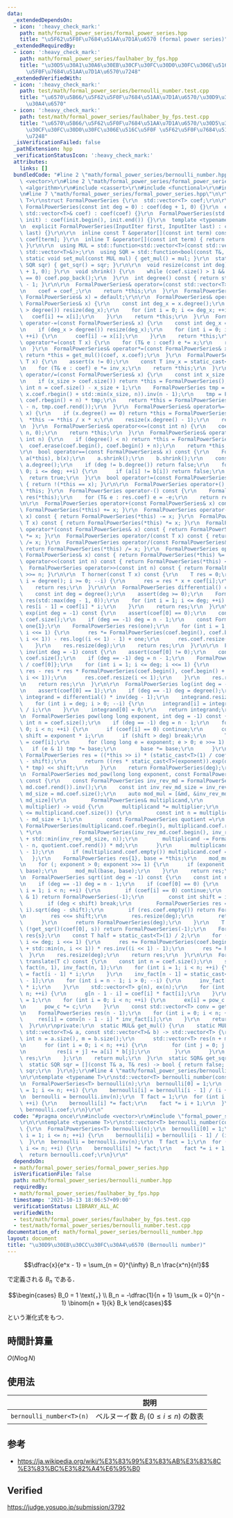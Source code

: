 ```yaml
---
data:
  _extendedDependsOn:
  - icon: ':heavy_check_mark:'
    path: math/formal_power_series/formal_power_series.hpp
    title: "\u5F62\u5F0F\u7684\u51AA\u7D1A\u6570 (formal power series)"
  _extendedRequiredBy:
  - icon: ':heavy_check_mark:'
    path: math/formal_power_series/faulhaber_by_fps.hpp
    title: "\u30D5\u30A1\u30A6\u30EB\u30CF\u30FC\u30D0\u30FC\u306E\u516C\u5F0F \u5F62\
      \u5F0F\u7684\u51AA\u7D1A\u6570\u7248"
  _extendedVerifiedWith:
  - icon: ':heavy_check_mark:'
    path: test/math/formal_power_series/bernoulli_number.test.cpp
    title: "\u6570\u5B66/\u5F62\u5F0F\u7684\u51AA\u7D1A\u6570/\u30D9\u30EB\u30CC\u30FC\
      \u30A4\u6570"
  - icon: ':heavy_check_mark:'
    path: test/math/formal_power_series/faulhaber_by_fps.test.cpp
    title: "\u6570\u5B66/\u5F62\u5F0F\u7684\u51AA\u7D1A\u6570/\u30D5\u30A1\u30A6\u30EB\
      \u30CF\u30FC\u30D0\u30FC\u306E\u516C\u5F0F \u5F62\u5F0F\u7684\u51AA\u7D1A\u6570\
      \u7248"
  _isVerificationFailed: false
  _pathExtension: hpp
  _verificationStatusIcon: ':heavy_check_mark:'
  attributes:
    links: []
  bundledCode: "#line 2 \"math/formal_power_series/bernoulli_number.hpp\"\n#include\
    \ <vector>\r\n#line 2 \"math/formal_power_series/formal_power_series.hpp\"\n#include\
    \ <algorithm>\r\n#include <cassert>\r\n#include <functional>\r\n#include <initializer_list>\r\
    \n#line 7 \"math/formal_power_series/formal_power_series.hpp\"\n\r\ntemplate <typename\
    \ T>\r\nstruct FormalPowerSeries {\r\n  std::vector<T> coef;\r\n\r\n  explicit\
    \ FormalPowerSeries(const int deg = 0) : coef(deg + 1, 0) {}\r\n  explicit FormalPowerSeries(const\
    \ std::vector<T>& coef) : coef(coef) {}\r\n  FormalPowerSeries(std::initializer_list<T>\
    \ init) : coef(init.begin(), init.end()) {}\r\n  template <typename InputIter>\r\
    \n  explicit FormalPowerSeries(InputIter first, InputIter last) : coef(first,\
    \ last) {}\r\n\r\n  inline const T &operator[](const int term) const { return\
    \ coef[term]; }\r\n  inline T &operator[](const int term) { return coef[term];\
    \ }\r\n\r\n  using MUL = std::function<std::vector<T>(const std::vector<T>&, const\
    \ std::vector<T>&)>;\r\n  using SQR = std::function<bool(const T&, T&)>;\r\n \
    \ static void set_mul(const MUL mul) { get_mul() = mul; }\r\n  static void set_sqr(const\
    \ SQR sqr) { get_sqr() = sqr; }\r\n\r\n  void resize(const int deg) { coef.resize(deg\
    \ + 1, 0); }\r\n  void shrink() {\r\n    while (coef.size() > 1 && coef.back()\
    \ == 0) coef.pop_back();\r\n  }\r\n  int degree() const { return static_cast<int>(coef.size())\
    \ - 1; }\r\n\r\n  FormalPowerSeries& operator=(const std::vector<T>& coef_) {\r\
    \n    coef = coef_;\r\n    return *this;\r\n  }\r\n  FormalPowerSeries& operator=(const\
    \ FormalPowerSeries& x) = default;\r\n\r\n  FormalPowerSeries& operator+=(const\
    \ FormalPowerSeries& x) {\r\n    const int deg_x = x.degree();\r\n    if (deg_x\
    \ > degree()) resize(deg_x);\r\n    for (int i = 0; i <= deg_x; ++i) {\r\n   \
    \   coef[i] += x[i];\r\n    }\r\n    return *this;\r\n  }\r\n  FormalPowerSeries&\
    \ operator-=(const FormalPowerSeries& x) {\r\n    const int deg_x = x.degree();\r\
    \n    if (deg_x > degree()) resize(deg_x);\r\n    for (int i = 0; i <= deg_x;\
    \ ++i) {\r\n      coef[i] -= x[i];\r\n    }\r\n    return *this;\r\n  }\r\n  FormalPowerSeries&\
    \ operator*=(const T x) {\r\n    for (T& e : coef) e *= x;\r\n    return *this;\r\
    \n  }\r\n  FormalPowerSeries& operator*=(const FormalPowerSeries& x) {\r\n   \
    \ return *this = get_mul()(coef, x.coef);\r\n  }\r\n  FormalPowerSeries& operator/=(const\
    \ T x) {\r\n    assert(x != 0);\r\n    const T inv_x = static_cast<T>(1) / x;\r\
    \n    for (T& e : coef) e *= inv_x;\r\n    return *this;\r\n  }\r\n  FormalPowerSeries&\
    \ operator/=(const FormalPowerSeries& x) {\r\n    const int x_size = x.coef.size();\r\
    \n    if (x_size > coef.size()) return *this = FormalPowerSeries();\r\n    const\
    \ int n = coef.size() - x_size + 1;\r\n    FormalPowerSeries tmp = FormalPowerSeries(x.coef.rbegin(),\
    \ x.coef.rbegin() + std::min(x_size, n)).inv(n - 1);\r\n    tmp = FormalPowerSeries(coef.rbegin(),\
    \ coef.rbegin() + n) * tmp;\r\n    return *this = FormalPowerSeries(tmp.coef.rend()\
    \ - n, tmp.coef.rend());\r\n  }\r\n  FormalPowerSeries& operator%=(const FormalPowerSeries&\
    \ x) {\r\n    if (x.degree() == 0) return *this = FormalPowerSeries{0};\r\n  \
    \  *this -= *this / x * x;\r\n    resize(x.degree() - 1);\r\n    return *this;\r\
    \n  }\r\n  FormalPowerSeries& operator<<=(const int n) {\r\n    coef.insert(coef.begin(),\
    \ n, 0);\r\n    return *this;\r\n  }\r\n  FormalPowerSeries& operator>>=(const\
    \ int n) {\r\n    if (degree() < n) return *this = FormalPowerSeries();\r\n  \
    \  coef.erase(coef.begin(), coef.begin() + n);\r\n    return *this;\r\n  }\r\n\
    \r\n  bool operator==(const FormalPowerSeries& x) const {\r\n    FormalPowerSeries\
    \ a(*this), b(x);\r\n    a.shrink();\r\n    b.shrink();\r\n    const int deg =\
    \ a.degree();\r\n    if (deg != b.degree()) return false;\r\n    for (int i =\
    \ 0; i <= deg; ++i) {\r\n      if (a[i] != b[i]) return false;\r\n    }\r\n  \
    \  return true;\r\n  }\r\n  bool operator!=(const FormalPowerSeries& x) const\
    \ { return !(*this == x); }\r\n\r\n  FormalPowerSeries operator+() const { return\
    \ *this; }\r\n  FormalPowerSeries operator-() const {\r\n    FormalPowerSeries\
    \ res(*this);\r\n    for (T& e : res.coef) e = -e;\r\n    return res;\r\n  }\r\
    \n\r\n  FormalPowerSeries operator+(const FormalPowerSeries& x) const { return\
    \ FormalPowerSeries(*this) += x; }\r\n  FormalPowerSeries operator-(const FormalPowerSeries&\
    \ x) const { return FormalPowerSeries(*this) -= x; }\r\n  FormalPowerSeries operator*(const\
    \ T x) const { return FormalPowerSeries(*this) *= x; }\r\n  FormalPowerSeries\
    \ operator*(const FormalPowerSeries& x) const { return FormalPowerSeries(*this)\
    \ *= x; }\r\n  FormalPowerSeries operator/(const T x) const { return FormalPowerSeries(*this)\
    \ /= x; }\r\n  FormalPowerSeries operator/(const FormalPowerSeries& x) const {\
    \ return FormalPowerSeries(*this) /= x; }\r\n  FormalPowerSeries operator%(const\
    \ FormalPowerSeries& x) const { return FormalPowerSeries(*this) %= x; }\r\n  FormalPowerSeries\
    \ operator<<(const int n) const { return FormalPowerSeries(*this) <<= n; }\r\n\
    \  FormalPowerSeries operator>>(const int n) const { return FormalPowerSeries(*this)\
    \ >>= n; }\r\n\r\n  T horner(const T x) const {\r\n    T res = 0;\r\n    for (int\
    \ i = degree(); i >= 0; --i) {\r\n      res = res * x + coef[i];\r\n    }\r\n\
    \    return res;\r\n  }\r\n\r\n  FormalPowerSeries differential() const {\r\n\
    \    const int deg = degree();\r\n    assert(deg >= 0);\r\n    FormalPowerSeries\
    \ res(std::max(deg - 1, 0));\r\n    for (int i = 1; i <= deg; ++i) {\r\n     \
    \ res[i - 1] = coef[i] * i;\r\n    }\r\n    return res;\r\n  }\r\n\r\n  FormalPowerSeries\
    \ exp(int deg = -1) const {\r\n    assert(coef[0] == 0);\r\n    const int n =\
    \ coef.size();\r\n    if (deg == -1) deg = n - 1;\r\n    const FormalPowerSeries\
    \ one{1};\r\n    FormalPowerSeries res(one);\r\n    for (int i = 1; i <= deg;\
    \ i <<= 1) {\r\n      res *= FormalPowerSeries(coef.begin(), coef.begin() + std::min(n,\
    \ i << 1)) - res.log((i << 1) - 1) + one;\r\n      res.coef.resize(i << 1);\r\n\
    \    }\r\n    res.resize(deg);\r\n    return res;\r\n  }\r\n\r\n  FormalPowerSeries\
    \ inv(int deg = -1) const {\r\n    assert(coef[0] != 0);\r\n    const int n =\
    \ coef.size();\r\n    if (deg == -1) deg = n - 1;\r\n    FormalPowerSeries res{static_cast<T>(1)\
    \ / coef[0]};\r\n    for (int i = 1; i <= deg; i <<= 1) {\r\n      res = res +\
    \ res - res * res * FormalPowerSeries(coef.begin(), coef.begin() + std::min(n,\
    \ i << 1));\r\n      res.coef.resize(i << 1);\r\n    }\r\n    res.resize(deg);\r\
    \n    return res;\r\n  }\r\n\r\n  FormalPowerSeries log(int deg = -1) const {\r\
    \n    assert(coef[0] == 1);\r\n    if (deg == -1) deg = degree();\r\n    FormalPowerSeries\
    \ integrand = differential() * inv(deg - 1);\r\n    integrand.resize(deg);\r\n\
    \    for (int i = deg; i > 0; --i) {\r\n      integrand[i] = integrand[i - 1]\
    \ / i;\r\n    }\r\n    integrand[0] = 0;\r\n    return integrand;\r\n  }\r\n\r\
    \n  FormalPowerSeries pow(long long exponent, int deg = -1) const {\r\n    const\
    \ int n = coef.size();\r\n    if (deg == -1) deg = n - 1;\r\n    for (int i =\
    \ 0; i < n; ++i) {\r\n      if (coef[i] == 0) continue;\r\n      const long long\
    \ shift = exponent * i;\r\n      if (shift > deg) break;\r\n      T tmp = 1, base\
    \ = coef[i];\r\n      for (long long e = exponent; e > 0; e >>= 1) {\r\n     \
    \   if (e & 1) tmp *= base;\r\n        base *= base;\r\n      }\r\n      const\
    \ FormalPowerSeries res = ((*this >> i) * (static_cast<T>(1) / coef[i])).log(deg\
    \ - shift);\r\n      return ((res * static_cast<T>(exponent)).exp(deg - shift)\
    \ * tmp) << shift;\r\n    }\r\n    return FormalPowerSeries(deg);\r\n  }\r\n\r\
    \n  FormalPowerSeries mod_pow(long long exponent, const FormalPowerSeries& md)\
    \ const {\r\n    const FormalPowerSeries inv_rev_md = FormalPowerSeries(md.coef.rbegin(),\
    \ md.coef.rend()).inv();\r\n    const int inv_rev_md_size = inv_rev_md.coef.size(),\
    \ md_size = md.coef.size();\r\n    auto mod_mul = [&md, &inv_rev_md, inv_rev_md_size,\
    \ md_size](\r\n        FormalPowerSeries& multiplicand,\r\n        const FormalPowerSeries&\
    \ multiplier) -> void {\r\n      multiplicand *= multiplier;\r\n      if (md_size\
    \ <= multiplicand.coef.size()) {\r\n        const int n = multiplicand.coef.size()\
    \ - md_size + 1;\r\n        const FormalPowerSeries quotient =\r\n           \
    \ FormalPowerSeries(multiplicand.coef.rbegin(), multiplicand.coef.rbegin() + n)\
    \ *\r\n            FormalPowerSeries(inv_rev_md.coef.begin(), inv_rev_md.coef.begin()\
    \ + std::min(inv_rev_md_size, n));\r\n        multiplicand -= FormalPowerSeries(quotient.coef.rend()\
    \ - n, quotient.coef.rend()) * md;\r\n      }\r\n      multiplicand.coef.resize(md_size\
    \ - 1);\r\n      if (multiplicand.coef.empty()) multiplicand.coef = {0};\r\n \
    \   };\r\n    FormalPowerSeries res{1}, base = *this;\r\n    mod_mul(base, res);\r\
    \n    for (; exponent > 0; exponent >>= 1) {\r\n      if (exponent & 1) mod_mul(res,\
    \ base);\r\n      mod_mul(base, base);\r\n    }\r\n    return res;\r\n  }\r\n\r\
    \n  FormalPowerSeries sqrt(int deg = -1) const {\r\n    const int n = coef.size();\r\
    \n    if (deg == -1) deg = n - 1;\r\n    if (coef[0] == 0) {\r\n      for (int\
    \ i = 1; i < n; ++i) {\r\n        if (coef[i] == 0) continue;\r\n        if (i\
    \ & 1) return FormalPowerSeries(-1);\r\n        const int shift = i >> 1;\r\n\
    \        if (deg < shift) break;\r\n        FormalPowerSeries res = (*this >>\
    \ i).sqrt(deg - shift);\r\n        if (res.coef.empty()) return FormalPowerSeries(-1);\r\
    \n        res <<= shift;\r\n        res.resize(deg);\r\n        return res;\r\n\
    \      }\r\n      return FormalPowerSeries(deg);\r\n    }\r\n    T s;\r\n    if\
    \ (!get_sqr()(coef[0], s)) return FormalPowerSeries(-1);\r\n    FormalPowerSeries\
    \ res{s};\r\n    const T half = static_cast<T>(1) / 2;\r\n    for (int i = 1;\
    \ i <= deg; i <<= 1) {\r\n      res += FormalPowerSeries(coef.begin(), coef.begin()\
    \ + std::min(n, i << 1)) * res.inv((i << 1) - 1);\r\n      res *= half;\r\n  \
    \  }\r\n    res.resize(deg);\r\n    return res;\r\n  }\r\n\r\n  FormalPowerSeries\
    \ translate(T c) const {\r\n    const int n = coef.size();\r\n    std::vector<T>\
    \ fact(n, 1), inv_fact(n, 1);\r\n    for (int i = 1; i < n; ++i) {\r\n      fact[i]\
    \ = fact[i - 1] * i;\r\n    }\r\n    inv_fact[n - 1] = static_cast<T>(1) / fact[n\
    \ - 1];\r\n    for (int i = n - 1; i > 0; --i) {\r\n      inv_fact[i - 1] = inv_fact[i]\
    \ * i;\r\n    }\r\n    std::vector<T> g(n), ex(n);\r\n    for (int i = 0; i <\
    \ n; ++i) {\r\n      g[n - 1 - i] = coef[i] * fact[i];\r\n    }\r\n    T pow_c\
    \ = 1;\r\n    for (int i = 0; i < n; ++i) {\r\n      ex[i] = pow_c * inv_fact[i];\r\
    \n      pow_c *= c;\r\n    }\r\n    const std::vector<T> conv = get_mul()(g, ex);\r\
    \n    FormalPowerSeries res(n - 1);\r\n    for (int i = 0; i < n; ++i) {\r\n \
    \     res[i] = conv[n - 1 - i] * inv_fact[i];\r\n    }\r\n    return res;\r\n\
    \  }\r\n\r\nprivate:\r\n  static MUL& get_mul() {\r\n    static MUL mul = [](const\
    \ std::vector<T>& a, const std::vector<T>& b) -> std::vector<T> {\r\n      const\
    \ int n = a.size(), m = b.size();\r\n      std::vector<T> res(n + m - 1, 0);\r\
    \n      for (int i = 0; i < n; ++i) {\r\n        for (int j = 0; j < m; ++j) {\r\
    \n          res[i + j] += a[i] * b[j];\r\n        }\r\n      }\r\n      return\
    \ res;\r\n    };\r\n    return mul;\r\n  }\r\n  static SQR& get_sqr() {\r\n  \
    \  static SQR sqr = [](const T& a, T& res) -> bool { return false; };\r\n    return\
    \ sqr;\r\n  }\r\n};\r\n#line 4 \"math/formal_power_series/bernoulli_number.hpp\"\
    \n\r\ntemplate <typename T>\r\nstd::vector<T> bernoulli_number(const int n) {\r\
    \n  FormalPowerSeries<T> bernoulli(n);\r\n  bernoulli[0] = 1;\r\n  for (int i\
    \ = 1; i <= n; ++i) {\r\n    bernoulli[i] = bernoulli[i - 1] / (i + 1);\r\n  }\r\
    \n  bernoulli = bernoulli.inv(n);\r\n  T fact = 1;\r\n  for (int i = 0; i <= n;\
    \ ++i) {\r\n    bernoulli[i] *= fact;\r\n    fact *= i + 1;\r\n  }\r\n  return\
    \ bernoulli.coef;\r\n}\r\n"
  code: "#pragma once\r\n#include <vector>\r\n#include \"formal_power_series.hpp\"\
    \r\n\r\ntemplate <typename T>\r\nstd::vector<T> bernoulli_number(const int n)\
    \ {\r\n  FormalPowerSeries<T> bernoulli(n);\r\n  bernoulli[0] = 1;\r\n  for (int\
    \ i = 1; i <= n; ++i) {\r\n    bernoulli[i] = bernoulli[i - 1] / (i + 1);\r\n\
    \  }\r\n  bernoulli = bernoulli.inv(n);\r\n  T fact = 1;\r\n  for (int i = 0;\
    \ i <= n; ++i) {\r\n    bernoulli[i] *= fact;\r\n    fact *= i + 1;\r\n  }\r\n\
    \  return bernoulli.coef;\r\n}\r\n"
  dependsOn:
  - math/formal_power_series/formal_power_series.hpp
  isVerificationFile: false
  path: math/formal_power_series/bernoulli_number.hpp
  requiredBy:
  - math/formal_power_series/faulhaber_by_fps.hpp
  timestamp: '2021-10-13 18:06:57+09:00'
  verificationStatus: LIBRARY_ALL_AC
  verifiedWith:
  - test/math/formal_power_series/faulhaber_by_fps.test.cpp
  - test/math/formal_power_series/bernoulli_number.test.cpp
documentation_of: math/formal_power_series/bernoulli_number.hpp
layout: document
title: "\u30D9\u30EB\u30CC\u30FC\u30A4\u6570 (Bernoulli number)"
---
```


$$\dfrac{x}{e^x - 1} = \sum_{n = 0}^{\infty} B_n \frac{x^n}{n!}$$

で定義される $B_n$ である．

$$\begin{cases} B_0 = 1 \text{，} \\ B_n = -\dfrac{1}{n + 1} \sum_{k = 0}^{n - 1} \binom{n + 1}{k} B_k \end{cases}$$

という漸化式をもつ．


## 時間計算量

$O(N\log{N})$


## 使用法

||説明|
|:--:|:--:|
|`bernoulli_number<T>(n)`|ベルヌーイ数 $B_i \ (0 \leq i \leq n)$ の数表|


## 参考

- https://ja.wikipedia.org/wiki/%E3%83%99%E3%83%AB%E3%83%8C%E3%83%BC%E3%82%A4%E6%95%B0


## Verified

https://judge.yosupo.jp/submission/3792
